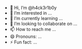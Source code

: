 - 👋 Hi, I’m @h4ck3r1b0y
- 👀 I’m interested in ...
- 🌱 I’m currently learning ...
- 💞️ I’m looking to collaborate on ...
- 📫 How to reach me ...
- 😄 Pronouns: ...
- ⚡ Fun fact: ...

<!---
iamburpsuiteboy/iamburpsuiteboy is a ✨ special ✨ repository because its `README.md` (this file) appears on your GitHub profile.
You can click the Preview link to take a look at your changes.
--->
